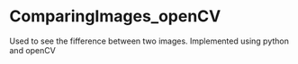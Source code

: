 # ComparingImages_openCV
Used to see the fifference between two images.
Implemented using python and openCV
